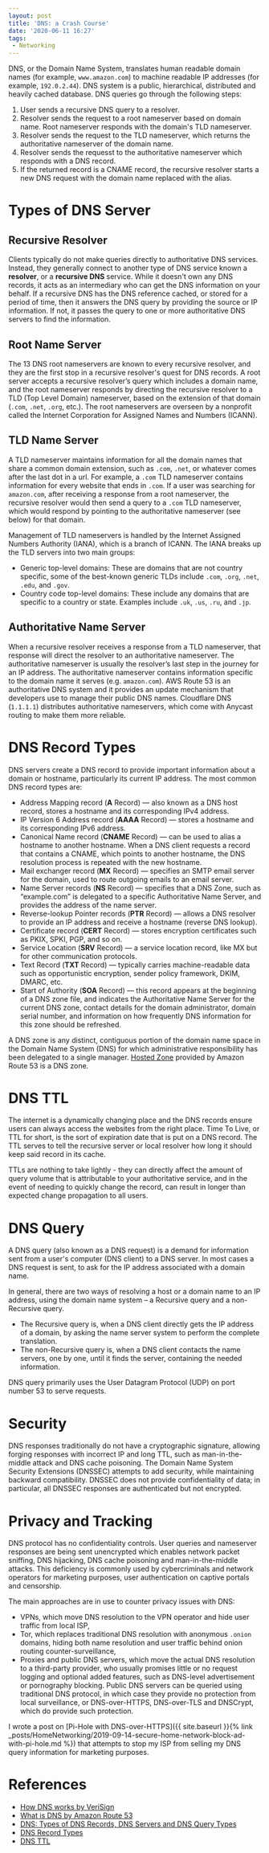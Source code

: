 ```yaml
---
layout: post
title: 'DNS: a Crash Course'
date: '2020-06-11 16:27'
tags:
 - Networking
---
```


DNS, or the Domain Name System, translates human readable domain names (for example, `www.amazon.com`) to machine readable IP addresses (for example, `192.0.2.44`). DNS system is a public, hierarchical, distributed and heavily cached database. DNS queries go through the following steps:
1. User sends a recursive DNS query to a resolver.
2. Resolver sends the request to a root nameserver based on domain name. Root nameserver responds with the domain's TLD nameserver.
3. Resolver sends the request to the TLD nameserver, which returns the authoritative nameserver of the domain name.
3. Resolver sends the requesst to the authoritative nameserver which responds with a DNS record.
4. If the returned record is a CNAME record, the recursive resolver starts a new DNS request with the domain name replaced with the alias.

# Types of DNS Server

## Recursive Resolver
Clients typically do not make queries directly to authoritative DNS services. Instead, they generally connect to another type of DNS service known a **resolver**, or a **recursive DNS** service. While it doesn't own any DNS records, it acts as an intermediary who can get the DNS information on your behalf. If a recursive DNS has the DNS reference cached, or stored for a period of time, then it answers the DNS query by providing the source or IP information. If not, it passes the query to one or more authoritative DNS servers to find the information.

## Root Name Server
The 13 DNS root nameservers are known to every recursive resolver, and they are the first stop in a recursive resolver's quest for DNS records. A root server accepts a recursive resolver’s query which includes a domain name, and the root nameserver responds by directing the recursive resolver to a TLD (Top Level Domain) nameserver, based on the extension of that domain (`.com`, `.net`, `.org`, etc.). The root nameservers are overseen by a nonprofit called the Internet Corporation for Assigned Names and Numbers (ICANN).

## TLD Name Server
A TLD nameserver maintains information for all the domain names that share a common domain extension, such as `.com`, `.net`, or whatever comes after the last dot in a url. For example, a `.com` TLD nameserver contains information for every website that ends in `.com`. If a user was searching for `amazon.com`, after receiving a response from a root nameserver, the recursive resolver would then send a query to a `.com` TLD nameserver, which would respond by pointing to the authoritative nameserver (see below) for that domain.

Management of TLD nameservers is handled by the Internet Assigned Numbers Authority (IANA), which is a branch of ICANN. The IANA breaks up the TLD servers into two main groups:
* Generic top-level domains: These are domains that are not country specific, some of the best-known generic TLDs include `.com`, `.org`, `.net`, `.edu`, and `.gov`.
* Country code top-level domains: These include any domains that are specific to a country or state. Examples include `.uk`, `.us`, `.ru`, and `.jp`.

## Authoritative Name Server
When a recursive resolver receives a response from a TLD nameserver, that response will direct the resolver to an authoritative nameserver. The authoritative nameserver is usually the resolver’s last step in the journey for an IP address. The authoritative nameserver contains information specific to the domain name it serves (e.g. `amazon.com`). AWS Route 53 is an authoritative DNS system and it provides an update mechanism that developers use to manage their public DNS names. Cloudflare DNS (`1.1.1.1`) distributes authoritative nameservers, which come with Anycast routing to make them more reliable.

# DNS Record Types
DNS servers create a DNS record to provide important information about a domain or hostname, particularly its current IP address. The most common DNS record types are:
* Address Mapping record (**A** Record) — also known as a DNS host record, stores a hostname and its corresponding IPv4 address.
* IP Version 6 Address record (**AAAA** Record) — stores a hostname and its corresponding IPv6 address.
* Canonical Name record (**CNAME** Record) — can be used to alias a hostname to another hostname. When a DNS client requests a record that contains a CNAME, which points to another hostname, the DNS resolution process is repeated with the new hostname.
* Mail exchanger record (**MX** Record) — specifies an SMTP email server for the domain, used to route outgoing emails to an email server.
* Name Server records (**NS** Record) — specifies that a DNS Zone, such as “example.com” is delegated to a specific Authoritative Name Server, and provides the address of the name server.
* Reverse-lookup Pointer records (**PTR** Record) — allows a DNS resolver to provide an IP address and receive a hostname (reverse DNS lookup).
* Certificate record (**CERT** Record) — stores encryption certificates such as PKIX, SPKI, PGP, and so on.
* Service Location (**SRV** Record) — a service location record, like MX but for other communication protocols.
* Text Record (**TXT** Record) — typically carries machine-readable data such as opportunistic encryption, sender policy framework, DKIM, DMARC, etc.
* Start of Authority (**SOA** Record) — this record appears at the beginning of a DNS zone file, and indicates the Authoritative Name Server for the current DNS zone, contact details for the domain administrator, domain serial number, and information on how frequently DNS information for this zone should be refreshed.

A DNS zone is any distinct, contiguous portion of the domain name space in the Domain Name System (DNS) for which administrative responsibility has been delegated to a single manager. [Hosted Zone](https://docs.aws.amazon.com/Route53/latest/DeveloperGuide/route-53-concepts.html#route-53-concepts-hosted-zone) provided by Amazon Route 53 is a DNS zone.

# DNS TTL
The internet is a dynamically changing place and the DNS records ensure users can always access the websites from the right place. Time To Live, or TTL for short, is the sort of expiration date that is put on a DNS record. The TTL serves to tell the recursive server or local resolver how long it should keep said record in its cache.

TTLs are nothing to take lightly - they can directly affect the amount of query volume that is attributable to your authoritative service, and in the event of needing to quickly change the record, can result in longer than expected change propagation to all users.

# DNS Query
A DNS query (also known as a DNS request) is a demand for information sent from a user's computer (DNS client) to a DNS server. In most cases a DNS request is sent, to ask for the IP address associated with a domain name.

In general, there are two ways of resolving a host or a domain name to an IP address, using the domain name system – a Recursive query and a non-Recursive query.
* The Recursive query is, when a DNS client directly gets the IP address of a domain, by asking the name server system to perform the complete translation.
* The non-Recursive query is, when a DNS client contacts the name servers, one by one, until it finds the server, containing the needed information.

DNS query primarily uses the User Datagram Protocol (UDP) on port number 53 to serve requests.

# Security
DNS responses traditionally do not have a cryptographic signature, allowing forging responses with incorrect IP and long TTL, such as man-in-the-middle attack and DNS cache poisoning. The Domain Name System Security Extensions (DNSSEC) attempts to add security, while maintaining backward compatibility. DNSSEC does not provide confidentiality of data; in particular, all DNSSEC responses are authenticated but not encrypted.

# Privacy and Tracking
DNS protocol has no confidentiality controls. User queries and nameserver responses are being sent unencrypted which enables network packet sniffing, DNS hijacking, DNS cache poisoning and man-in-the-middle attacks. This deficiency is commonly used by cybercriminals and network operators for marketing purposes, user authentication on captive portals and censorship.

The main approaches are in use to counter privacy issues with DNS:
* VPNs, which move DNS resolution to the VPN operator and hide user traffic from local ISP,
* Tor, which replaces traditional DNS resolution with anonymous `.onion` domains, hiding both name resolution and user traffic behind onion routing counter-surveillance,
* Proxies and public DNS servers, which move the actual DNS resolution to a third-party provider, who usually promises little or no request logging and optional added features, such as DNS-level advertisement or pornography blocking. Public DNS servers can be queried using traditional DNS protocol, in which case they provide no protection from local surveillance, or DNS-over-HTTPS, DNS-over-TLS and DNSCrypt, which do provide such protection.

I wrote a post on [Pi-Hole with DNS-over-HTTPS]({{ site.baseurl }}{% link _posts/HomeNetworking/2019-09-14-secure-home-network-block-ad-with-pi-hole.md %}) that attempts to stop my ISP from selling my DNS query information for marketing purposes.

# References
* [How DNS works by VeriSign](https://www.verisign.com/en_US/website-presence/online/how-dns-works/index.xhtml)
* [What is DNS by Amazon Route 53](https://aws.amazon.com/route53/what-is-dns/)
* [DNS: Types of DNS Records, DNS Servers and DNS Query Types](https://ns1.com/resources/dns-types-records-servers-and-queries)
* [DNS Record Types](https://en.wikipedia.org/wiki/List_of_DNS_record_types)
* [DNS TTL](https://ns1.com/resources/understanding-ttl-values-in-dns-records)

